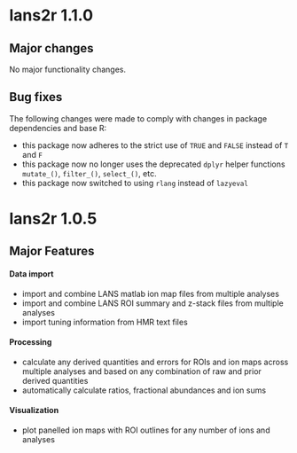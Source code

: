 # lans2r 1.1.0

## Major changes

No major functionality changes.

## Bug fixes

The following changes were made to comply with changes in package dependencies and base R:

 - this package now adheres to the strict use of `TRUE` and `FALSE` instead of `T` and `F`
 - this package now no longer uses the deprecated `dplyr` helper functions `mutate_()`, `filter_()`, `select_()`, etc.
 - this package now switched to using `rlang` instead of `lazyeval`

# lans2r 1.0.5

## Major Features

#### Data import

 - import and combine LANS matlab ion map files from multiple analyses
 - import and combine LANS ROI summary and z-stack files from multiple analyses
 - import tuning information from HMR text files
 
#### Processing
 
 - calculate any derived quantities and errors for ROIs and ion maps across multiple analyses and based on any combination of raw and prior derived quantities
 - automatically calculate ratios, fractional abundances and ion sums 
 
#### Visualization

 - plot panelled ion maps with ROI outlines for any number of ions and analyses
 
